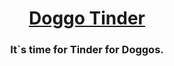 # <h1 align="center">[Doggo Tinder](https://www.linkedin.com/in/j-shharma/)</h1>

<h3 align="center">It`s time for Tinder for Doggos.</h3>
